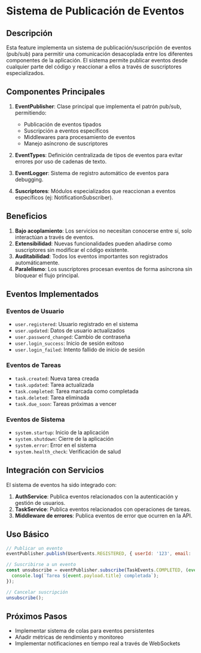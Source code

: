 # Sistema de Publicación de Eventos

## Descripción

Esta feature implementa un sistema de publicación/suscripción de eventos (pub/sub) para permitir una comunicación desacoplada entre los diferentes componentes de la aplicación. El sistema permite publicar eventos desde cualquier parte del código y reaccionar a ellos a través de suscriptores especializados.

## Componentes Principales

1. **EventPublisher**: Clase principal que implementa el patrón pub/sub, permitiendo:
   - Publicación de eventos tipados
   - Suscripción a eventos específicos
   - Middlewares para procesamiento de eventos
   - Manejo asíncrono de suscriptores

2. **EventTypes**: Definición centralizada de tipos de eventos para evitar errores por uso de cadenas de texto.

3. **EventLogger**: Sistema de registro automático de eventos para debugging.

4. **Suscriptores**: Módulos especializados que reaccionan a eventos específicos (ej: NotificationSubscriber).

## Beneficios

1. **Bajo acoplamiento**: Los servicios no necesitan conocerse entre sí, solo interactúan a través de eventos.
2. **Extensibilidad**: Nuevas funcionalidades pueden añadirse como suscriptores sin modificar el código existente.
3. **Auditabilidad**: Todos los eventos importantes son registrados automáticamente.
4. **Paralelismo**: Los suscriptores procesan eventos de forma asíncrona sin bloquear el flujo principal.

## Eventos Implementados

### Eventos de Usuario
- `user.registered`: Usuario registrado en el sistema
- `user.updated`: Datos de usuario actualizados
- `user.password_changed`: Cambio de contraseña
- `user.login_success`: Inicio de sesión exitoso
- `user.login_failed`: Intento fallido de inicio de sesión

### Eventos de Tareas
- `task.created`: Nueva tarea creada
- `task.updated`: Tarea actualizada
- `task.completed`: Tarea marcada como completada
- `task.deleted`: Tarea eliminada
- `task.due_soon`: Tareas próximas a vencer

### Eventos de Sistema
- `system.startup`: Inicio de la aplicación
- `system.shutdown`: Cierre de la aplicación
- `system.error`: Error en el sistema
- `system.health_check`: Verificación de salud

## Integración con Servicios

El sistema de eventos ha sido integrado con:

1. **AuthService**: Publica eventos relacionados con la autenticación y gestión de usuarios.
2. **TaskService**: Publica eventos relacionados con operaciones de tareas.
3. **Middleware de errores**: Publica eventos de error que ocurren en la API.

## Uso Básico

```javascript
// Publicar un evento
eventPublisher.publish(UserEvents.REGISTERED, { userId: '123', email: 'user@example.com' });

// Suscribirse a un evento
const unsubscribe = eventPublisher.subscribe(TaskEvents.COMPLETED, (event) => {
  console.log(`Tarea ${event.payload.title} completada`);
});

// Cancelar suscripción
unsubscribe();
```

## Próximos Pasos

- Implementar sistema de colas para eventos persistentes
- Añadir métricas de rendimiento y monitoreo
- Implementar notificaciones en tiempo real a través de WebSockets

